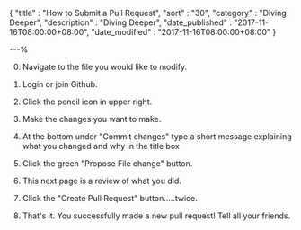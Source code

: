 {
"title"       : "How to Submit a Pull Request",
"sort"        : "30",
"category"    : "Diving Deeper",
"description" : "Diving Deeper",
"date_published" : "2017-11-16T08:00:00+08:00",
"date_modified"  : "2017-11-16T08:00:00+08:00"
}

---%

0. Navigate to the file you would like to modify.

1. Login or join Github.

2. Click the pencil icon in upper right.

3. Make the changes you want to make.

4. At the bottom under "Commit changes" type a short message explaining what you changed and why in the title box

5. Click the green "Propose File change" button.

6. This next page is a review of what you did.

7. Click the "Create Pull Request" button.....twice.

8. That's it. You successfully made a new pull request! Tell all your friends.
